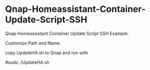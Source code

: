 # Qnap-Homeassistant-Container-Update-Script-SSH
Qnap Homeassistant Container Update Script SSH
Example:

Customize Path and Name.

copy UpdateHA.sh to Qnap 
and run with

#sudo ./UpdateHA.sh
